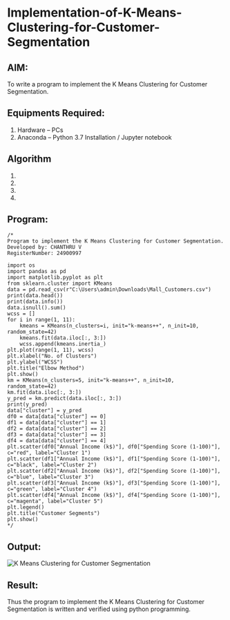 # Implementation-of-K-Means-Clustering-for-Customer-Segmentation

## AIM:
To write a program to implement the K Means Clustering for Customer Segmentation.

## Equipments Required:
1. Hardware – PCs
2. Anaconda – Python 3.7 Installation / Jupyter notebook

## Algorithm
1. 
2. 
3. 
4. 

## Program:
```
/*
Program to implement the K Means Clustering for Customer Segmentation.
Developed by: CHANTHRU V
RegisterNumber: 24900997

import os
import pandas as pd
import matplotlib.pyplot as plt
from sklearn.cluster import KMeans
data = pd.read_csv(r"C:\Users\admin\Downloads\Mall_Customers.csv")
print(data.head())
print(data.info())
data.isnull().sum()
wcss = [] 
for i in range(1, 11):
    kmeans = KMeans(n_clusters=i, init="k-means++", n_init=10, random_state=42)
    kmeans.fit(data.iloc[:, 3:])
    wcss.append(kmeans.inertia_)
plt.plot(range(1, 11), wcss)
plt.xlabel("No. of Clusters")
plt.ylabel("WCSS")
plt.title("Elbow Method")
plt.show()
km = KMeans(n_clusters=5, init="k-means++", n_init=10, random_state=42)
km.fit(data.iloc[:, 3:])
y_pred = km.predict(data.iloc[:, 3:])
print(y_pred)
data["cluster"] = y_pred
df0 = data[data["cluster"] == 0]
df1 = data[data["cluster"] == 1]
df2 = data[data["cluster"] == 2]
df3 = data[data["cluster"] == 3]
df4 = data[data["cluster"] == 4]
plt.scatter(df0["Annual Income (k$)"], df0["Spending Score (1-100)"], c="red", label="Cluster 1")
plt.scatter(df1["Annual Income (k$)"], df1["Spending Score (1-100)"], c="black", label="Cluster 2")
plt.scatter(df2["Annual Income (k$)"], df2["Spending Score (1-100)"], c="blue", label="Cluster 3")
plt.scatter(df3["Annual Income (k$)"], df3["Spending Score (1-100)"], c="green", label="Cluster 4")
plt.scatter(df4["Annual Income (k$)"], df4["Spending Score (1-100)"], c="magenta", label="Cluster 5")
plt.legend()
plt.title("Customer Segments")
plt.show() 
*/
```

## Output:
![K Means Clustering for Customer Segmentation](sam.png)


## Result:
Thus the program to implement the K Means Clustering for Customer Segmentation is written and verified using python programming.
